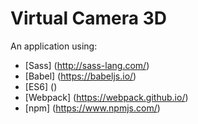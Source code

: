 # Virtual Camera 3D

An application using:
* [Sass] (http://sass-lang.com/)
* [Babel] (https://babeljs.io/)
* [ES6] ()
* [Webpack] (https://webpack.github.io/)
* [npm] (https://www.npmjs.com/)